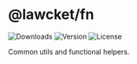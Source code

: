 # @lawcket/fn
![Downloads][link-download] ![Version][link-version] ![License][link-license]

Common utils and functional helpers.

[link-download]: https://img.shields.io/npm/dt/@lawcket/fn.svg
[link-version]: https://img.shields.io/npm/v/@lawcket/fn.svg
[link-license]: https://img.shields.io/npm/l/@lawcket/fn.svg
